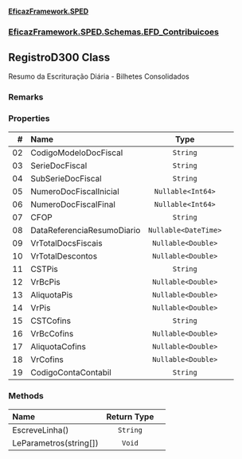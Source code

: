 #### [EficazFramework.SPED](EficazFrameworkSPED.md 'EficazFramework SPED')
### [EficazFramework.SPED.Schemas.EFD_Contribuicoes](EficazFramework.SPED.Schemas.EFD_Contribuicoes.md 'EficazFramework.SPED.Schemas.EFD_Contribuicoes')

## RegistroD300 Class

Resumo da Escrituração Diária - Bilhetes Consolidados

### Remarks
### Properties

| # | Name | Type | |
| ---: | :--- | :---: | :--- |
| 02 | CodigoModeloDocFiscal | `String` |  |
| 03 | SerieDocFiscal | `String` |  |
| 04 | SubSerieDocFiscal | `String` |  |
| 05 | NumeroDocFiscalInicial | `Nullable<Int64>` |  |
| 06 | NumeroDocFiscalFinal | `Nullable<Int64>` |  |
| 07 | CFOP | `String` |  |
| 08 | DataReferenciaResumoDiario | `Nullable<DateTime>` |  |
| 09 | VrTotalDocsFiscais | `Nullable<Double>` |  |
| 10 | VrTotalDescontos | `Nullable<Double>` |  |
| 11 | CSTPis | `String` |  |
| 12 | VrBcPis | `Nullable<Double>` |  |
| 13 | AliquotaPis | `Nullable<Double>` |  |
| 14 | VrPis | `Nullable<Double>` |  |
| 15 | CSTCofins | `String` |  |
| 16 | VrBcCofins | `Nullable<Double>` |  |
| 17 | AliquotaCofins | `Nullable<Double>` |  |
| 18 | VrCofins | `Nullable<Double>` |  |
| 19 | CodigoContaContabil | `String` |  |
### Methods

| Name | Return Type | |
| :--- | :---: | :--- |
| EscreveLinha() | `String` |  |
| LeParametros(string[]) | `Void` |  |
